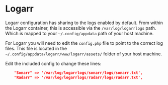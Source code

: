# Logarr

Logarr configuration has sharing to the logs enabled by default. From within the Logarr container, this is accessible via the `/var/log/logarrlogs` path. Which is mapped to your `~/.config/appdata` path of your host machine.

For Logarr you will need to edit the `config.php` file to point to the correct log files. This file is located in the `~/.config/appdata/logarr/www/logarr/assets/` folder of your host machine.

Edit the included config to change these lines:

```json
    "Sonarr" => '/var/log/logarrlogs/sonarr/logs/sonarr.txt',
    "Radarr" => '/var/log/logarrlogs/radarr/logs/radarr.txt',
```
